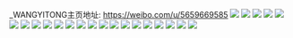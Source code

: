 _WANGYITONG主页地址: https://weibo.com/u/5659669585 
![](https://wx4.sinaimg.cn/mw2000/006b1oBjly1h5ubppgoaoj322o3407wi.jpg) 
![](https://wx4.sinaimg.cn/mw2000/006b1oBjly1h5ubpsz2k2j322o340b2a.jpg) 
![](https://wx4.sinaimg.cn/mw2000/006b1oBjly1h5ubpwgjfcj322o3407wi.jpg) 
![](https://wx4.sinaimg.cn/mw2000/006b1oBjly1h5ubq3qfg6j322o3404qq.jpg) 
![](https://wx4.sinaimg.cn/mw2000/006b1oBjly1h5ubpij11kj322o340u0y.jpg) 
![](https://wx4.sinaimg.cn/mw2000/006b1oBjly1h5ubq04yptj322o3404qq.jpg) 
![](https://wx4.sinaimg.cn/mw2000/006b1oBjly1h5fejwvie0j32ac33z7wi.jpg) 
![](https://wx4.sinaimg.cn/mw2000/006b1oBjly1h5fekthu5uj315p3h0u0y.jpg) 
![](https://wx4.sinaimg.cn/mw2000/006b1oBjly1h5feo2d5iwj329o36cb2a.jpg) 
![](https://wx4.sinaimg.cn/mw2000/006b1oBjly1h5fepj7pz5j32382rdb29.jpg) 
![](https://wx4.sinaimg.cn/mw2000/006b1oBjly1h5fepfmkwpj31sc2dsx6q.jpg) 
![](https://wx4.sinaimg.cn/mw2000/006b1oBjly1h5fesjwq94j326t2xvnpe.jpg) 
![](https://wx4.sinaimg.cn/mw2000/006b1oBjly1h5fertsjewj31sc2dsqv5.jpg) 
![](https://wx4.sinaimg.cn/mw2000/006b1oBjly1h5fer40xtij32ay36ce82.jpg) 
![](https://wx4.sinaimg.cn/mw2000/006b1oBjly1h5fergr4doj31sc2dsu0x.jpg) 
![](https://wx4.sinaimg.cn/mw2000/006b1oBjly1h5fesc34k0j32yo1o0kjm.jpg) 
![](https://wx4.sinaimg.cn/mw2000/006b1oBjly1h5fel7pamyj30wi1g81ky.jpg) 
![](https://wx4.sinaimg.cn/mw2000/006b1oBjly1h5fejagl6hj32wx1z67wk.jpg) 
![](https://wx4.sinaimg.cn/mw2000/006b1oBjly1h5fesm64foj32c0340hdu.jpg) 
![](https://wx4.sinaimg.cn/mw2000/006b1oBjly1h4j0ck97zxj322m3404qr.jpg) 
![](https://wx4.sinaimg.cn/mw2000/006b1oBjly1h4j0cqfcpcj322m3404qr.jpg) 
![](https://wx4.sinaimg.cn/mw2000/006b1oBjly1h4j0cc0e0yj322m340hdu.jpg) 
